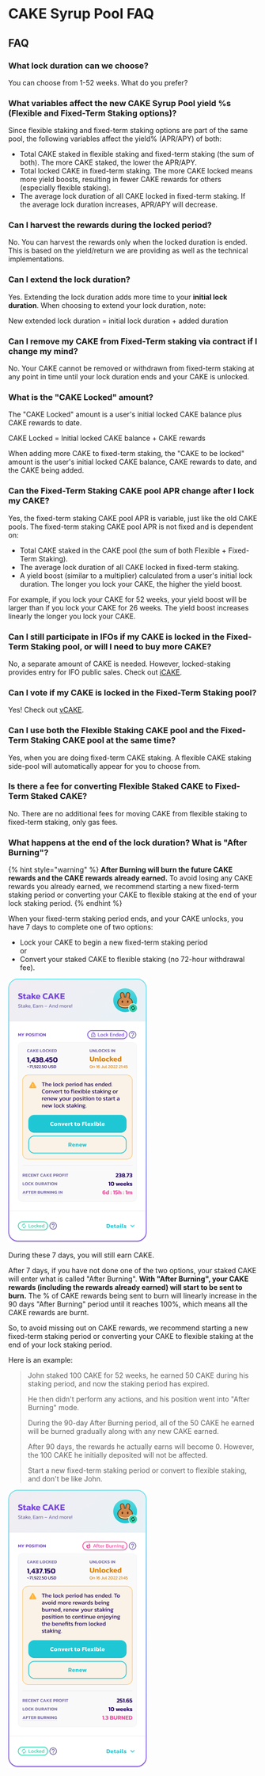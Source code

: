 # CAKE Syrup Pool FAQ

## FAQ

### What lock duration can we choose?

You can choose from 1-52 weeks. What do you prefer?

### What variables affect the new CAKE Syrup Pool yield %s (Flexible and Fixed-Term Staking options)?

Since flexible staking and fixed-term staking options are part of the same pool, the following variables affect the yield% (APR/APY) of both:

* Total CAKE staked in flexible staking and fixed-term staking (the sum of both). The more CAKE staked, the lower the APR/APY.
* Total locked CAKE in fixed-term staking. The more CAKE locked means more yield boosts, resulting in fewer CAKE rewards for others (especially flexible staking).
* The average lock duration of all CAKE locked in fixed-term staking. If the average lock duration increases, APR/APY will decrease.

### Can I harvest the rewards during the locked period?

No. You can harvest the rewards only when the locked duration is ended. This is based on the yield/return we are providing as well as the technical implementations.

### Can I extend the lock duration?

Yes. Extending the lock duration adds more time to your **initial lock duration**. When choosing to extend your lock duration, note:

New extended lock duration = initial lock duration + added duration

### Can I remove my CAKE from Fixed-Term staking via contract if I change my mind?

No. Your CAKE cannot be removed or withdrawn from fixed-term staking at any point in time until your lock duration ends and your CAKE is unlocked.

### What is the "CAKE Locked" amount?

The "CAKE Locked" amount is a user's initial locked CAKE balance plus CAKE rewards to date.&#x20;

CAKE Locked = Initial locked CAKE balance + CAKE rewards

When adding more CAKE to fixed-term staking, the "CAKE to be locked" amount is the user's initial locked CAKE balance, CAKE rewards to date, and the CAKE being added.

### Can the Fixed-Term Staking CAKE pool APR change after I lock my CAKE?

Yes, the fixed-term staking CAKE pool APR is variable, just like the old CAKE pools. The fixed-term staking CAKE pool APR is not fixed and is dependent on:

* Total CAKE staked in the CAKE pool (the sum of both Flexible + Fixed-Term Staking).
* The average lock duration of all CAKE locked in fixed-term staking.
* A yield boost (similar to a multiplier) calculated from a user's initial lock duration. The longer you lock your CAKE, the higher the yield boost.

For example, if you lock your CAKE for 52 weeks, your yield boost will be larger than if you lock your CAKE for 26 weeks. The yield boost increases linearly the longer you lock your CAKE.

### Can I still participate in IFOs if my CAKE is locked in the Fixed-Term Staking pool, or will I need to buy more CAKE?

No, a separate amount of CAKE is needed. However, locked-staking provides entry for IFO public sales. Check out [iCAKE](../../ifo-initial-farm-offering/icake.md).

### Can I vote if my CAKE is locked in the Fixed-Term Staking pool?

Yes! Check out [vCAKE](../../voting/vcake.md).

### Can I use both the Flexible Staking CAKE pool and the Fixed-Term Staking CAKE pool at the same time?

Yes, when you are doing fixed-term CAKE staking. A flexible CAKE staking side-pool will automatically appear for you to choose from.

### Is there a fee for converting Flexible Staked CAKE to Fixed-Term Staked CAKE?

No. There are no additional fees for moving CAKE from flexible staking to fixed-term staking, only gas fees.

### What happens at the end of the lock duration? What is "After Burning"?

{% hint style="warning" %}
**After Burning will burn the future CAKE rewards and the CAKE rewards already earned.** To avoid losing any CAKE rewards you already earned, we recommend starting a new fixed-term staking period or converting your CAKE to flexible staking at the end of your lock staking period.
{% endhint %}

When your fixed-term staking period ends, and your CAKE unlocks, you have 7 days to complete one of two options:

* Lock your CAKE to begin a new fixed-term staking period\
  or
* Convert your staked CAKE to flexible staking (no 72-hour withdrawal fee).

![](<../../../.gitbook/assets/Locked - lock ended - before after burning.png>)

During these 7 days, you will still earn CAKE.

After 7 days, if you have not done one of the two options, your staked CAKE will enter what is called "After Burning". **With "After Burning", your CAKE rewards (including the rewards already earned) will start to be sent to burn.** The % of CAKE rewards being sent to burn will linearly increase in the 90 days "After Burning" period until it reaches 100%, which means all the CAKE rewards are burnt.

So, to avoid missing out on CAKE rewards, we recommend starting a new fixed-term staking period or converting your CAKE to flexible staking at the end of your lock staking period.

Here is an example:

> John staked 100 CAKE for 52 weeks, he earned 50 CAKE during his staking period, and now the staking period has expired.&#x20;
>
> He then didn't perform any actions, and his position went into "After Burning" mode.
>
> During the 90-day After Burning period, all of the 50 CAKE he earned will be burned gradually along with any new CAKE earned.&#x20;
>
> After 90 days, the rewards he actually earns will become 0. However, the 100 CAKE he initially deposited will not be affected.
>
> Start a new fixed-term staking period or convert to flexible staking, and don't be like John.

![](<../../../.gitbook/assets/Locked - lock ended - after burning started.png>)
